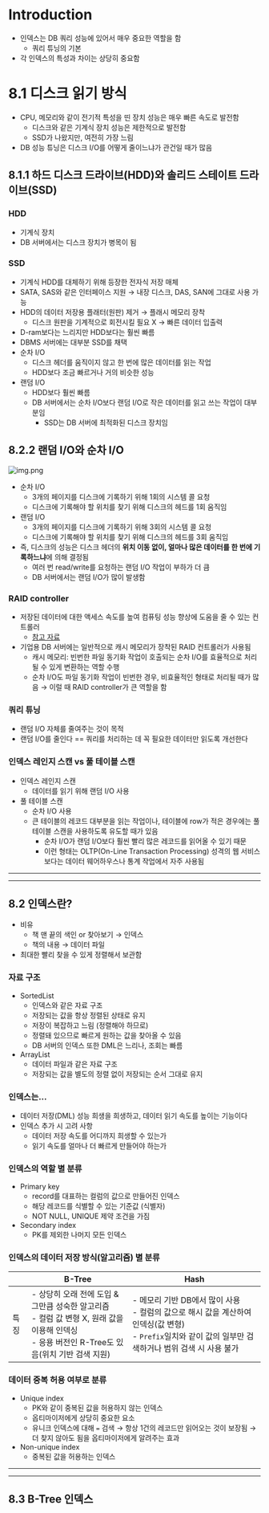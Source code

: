 # Introduction
- 인덱스는 DB 쿼리 성능에 있어서 매우 중요한 역할을 함
  - 쿼리 튜닝의 기본  
- 각 인덱스의 특성과 차이는 상당히 중요함

# 8.1 디스크 읽기 방식 
- CPU, 메모리와 같이 전기적 특성을 띤 장치 성능은 매우 빠른 속도로 발전함  
  - 디스크와 같은 기계식 장치 성능은 제한적으로 발전함
  - SSD가 나왔지만, 여전히 가장 느림 
- DB 성능 튜닝은 디스크 I/O를 어떻게 줄이느냐가 관건일 때가 많음


## 8.1.1 하드 디스크 드라이브(HDD)와 솔리드 스테이트 드라이브(SSD)
### HDD
- 기계식 장치
- DB 서버에서는 디스크 장치가 병목이 됨 

### SSD 
- 기계식 HDD를 대체하기 위해 등장한 전자식 저장 매체 
- SATA, SAS와 같은 인터페이스 지원 → 내장 디스크, DAS, SAN에 그대로 사용 가능 
- HDD의 데이터 저장용 플래터(원판) 제거 → 플래시 메모리 장착 
  - 디스크 원판을 기계적으로 회전시킬 필요 X → 빠른 데이터 입출력 
- D-ram보다는 느리지만 HDD보다는 훨씬 빠름 
- DBMS 서버에는 대부분 SSD를 채택 
- 순차 I/O 
  - 디스크 헤더를 움직이지 않고 한 번에 많은 데이터를 읽는 작업  
  - HDD보다 조금 빠르거나 거의 비슷한 성능 
- 랜덤 I/O
  - HDD보다 훨씬 빠름 
  - DB 서버에서는 순차 I/O보다 랜덤 I/O로 작은 데이터를 읽고 쓰는 작업이 대부분임
    - SSD는 DB 서버에 최적화된 디스크 장치임 

## 8.2.2 랜덤 I/O와 순차 I/O
![img.png](img.png)
- 순차 I/O
  - 3개의 페이지를 디스크에 기록하기 위해 1회의 시스템 콜 요청
  - 디스크에 기록해야 할 위치를 찾기 위해 디스크의 헤드를 1회 움직임 
- 랜덤 I/O
  - 3개의 페이지를 디스크에 기록하기 위해 3회의 시스템 콜 요청
  - 디스크에 기록해야 할 위치를 찾기 위해 디스크의 헤드를 3회 움직임
- 즉, 디스크의 성능은 디스크 헤더의 **위치 이동 없이, 얼마나 많은 데이터를 한 번에 기록하느냐**에 의해 결정됨
  - 여러 번 read/write를 요청하는 랜덤 I/O 작업이 부하가 더 큼 
  - DB 서버에서는 랜덤 I/O가 많이 발생함

### RAID controller
- 저장된 데이터에 대한 액세스 속도를 높여 컴퓨팅 성능 향상에 도움을 줄 수 있는 컨트롤러  
  - [참고 자료](https://www.techtarget.com/searchstorage/definition/RAID-controller)
- 기업용 DB 서버에는 일반적으로 캐시 메모리가 장착된 RAID 컨트롤러가 사용됨
  - 캐시 메모리: 빈번한 파일 동기화 작업이 호출되는 순차 I/O를 효율적으로 처리될 수 있게 변환하는 역할 수행
  - 순차 I/O도 파일 동기화 작업이 빈번한 경우, 비효율적인 형태로 처리될 때가 많음 → 이럴 때 RAID controller가 큰 역할을 함

### 쿼리 튜닝
- 랜덤 I/O 자체를 줄여주는 것이 목적 
- 랜덤 I/O를 줄인다 == 쿼리를 처리하는 데 꼭 필요한 데이터만 읽도록 개선한다 

### 인덱스 레인지 스캔 vs 풀 테이블 스캔 
- 인덱스 레인지 스캔
  - 데이터를 읽기 위해 랜덤 I/O 사용 
- 풀 테이블 스캔
  - 순차 I/O 사용 
  - 큰 테이블의 레코드 대부분을 읽는 작업이나, 테이블에 row가 적은 경우에는 풀 테이블 스캔을 사용하도록 유도할 때가 있음 
    - 순차 I/O가 랜덤 I/O보다 훨씬 빨리 많은 레코드를 읽어올 수 있기 때문 
    - 이런 형태는 OLTP(On-Line Transaction Processing) 성격의 웹 서비스보다는 데이터 웨어하우스나 통계 작업에서 자주 사용됨 

---

---

## 8.2 인덱스란?
- 비유 
  - 책 맨 끝의 색인 or 찾아보기 → 인덱스
  - 책의 내용 → 데이터 파일 
- 최대한 빨리 찾을 수 있게 정렬해서 보관함 

### 자료 구조 
- SortedList
  - 인덱스와 같은 자료 구조 
  - 저장되는 값을 항상 정렬된 상태로 유지
  - 저장이 복잡하고 느림 (정렬해야 하므로)
  - 정렬돼 있으므로 빠르게 원하는 값을 찾아올 수 있음
  - DB 서버의 인덱스 또한 DML은 느리나, 조회는 빠름
- ArrayList
  - 데이터 파일과 같은 자료 구조 
  - 저장되는 값을 별도의 정렬 없이 저장되는 순서 그대로 유지

### 인덱스는...
- 데이터 저장(DML) 성능 희생을 희생하고, 데이터 읽기 속도를 높이는 기능이다 
- 인덱스 추가 시 고려 사항
  - 데이터 저장 속도를 어디까지 희생할 수 있는가
  - 읽기 속도를 얼마나 더 빠르게 만들어야 하는가 

    
### 인덱스의 역할 별 분류 
- Primary key
  - record를 대표하는 컬럼의 값으로 만들어진 인덱스 
  - 해당 레코드를 식별할 수 있는 기준값 (식별자)
  - NOT NULL, UNIQUE 제약 조건을 가짐
- Secondary index
  - PK를 제외한 나머지 모든 인덱스 


### 인덱스의 데이터 저장 방식(알고리즘) 별 분류 

|    | B-Tree                                                                                                | Hash                                                                                                        |
|----|-------------------------------------------------------------------------------------------------------|-------------------------------------------------------------------------------------------------------------|
| 특징 | - 상당히 오래 전에 도입 & 그만큼 성숙한 알고리즘 <br/> - 컬럼 값 변형 X, 원래 값을 이용해 인덱싱 <br/> - 응용 버전인 R-Tree도 있음(위치 기반 검색 지원) | - 메모리 기반 DB에서 많이 사용 <br/> - 컬럼의 값으로 해시 값을 계산하여 인덱싱(값 변형) <br/> - `Prefix`일치와 같이 값의 일부만 검색하거나 범위 검색 시 사용 불가  |


### 데이터 중복 허용 여부로 분류 
- Unique index
  - PK와 같이 중복된 값을 허용하지 않는 인덱스
  - 옵티마이저에게 상당히 중요한 요소
  - 유니크 인덱스에 대해 `=` 검색 → 항상 1건의 레코드만 읽어오는 것이 보장됨 → 더 찾지 않아도 됨을 옵티마이저에게 알려주는 효과
- Non-unique index
  - 중복된 값을 허용하는 인덱스


---

---

## 8.3 B-Tree 인덱스 









